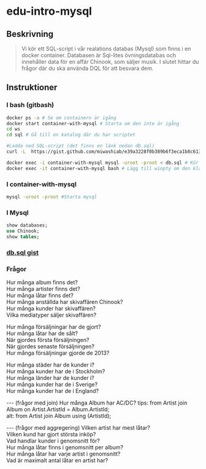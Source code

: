 # edu-intro-mysql

## Beskrivning

> Vi kör ett SQL-script i vår realations databas (Mysql) som finns i en docker container.
> Databasen är Sql-lites övningsdatabas och innehåller data för en affär Chinook, som säljer musik.
> I slutet hittar du frågor där du ska använda DQL för att besvara dem.

## Instruktioner

### I bash (gitbash)

```bash
docker ps -a # Se om containern är igång
docker start container-with-mysql # Starta om den inte är igång
cd ws
cd sql # Gå till en katalog där du har scriptet

#Ladda ned SQL-script (det finns en länk nedan db.sql)
curl -L  https://gist.github.com/miwashiab/e39a3228f0b389b6f3eca1b8c613bb2e/raw/db.sql -o db.sql

docker exec -i container-with-mysql mysql -uroot -proot < db.sql # Kör Scriptet
docker exec -it container-with-mysql bash # Lägg till winpty om den klagar på tty
```

### I container-with-mysql

```bash
mysql -uroot -proot #Starta mysql
```

### I Mysql

```sql
show databases;
use Chinook;
show tables;
```

### [db.sql gist](https://gist.github.com/miwashiab/e39a3228f0b389b6f3eca1b8c613bb2e/raw/db.sql)


### Frågor

Hur många album finns det?  
Hur många artister finns det?  
Hur många låtar finns det?  
Hur många anställda har skivaffären Chinook?  
Hur många kunder har skivaffären?  
Vilka mediatyper säljer skivaffären?

Hur många försäljningar har de gjort?  
Hur  många låtar har de sålt?  
När  gjordes första försäljningen?  
När  gjordes senaste försäljningen?  
Hur många försäljningar gjorde de 2013?  

Hur många städer har de kunder i?  
Hur många kunder har de i Stockholm?  
Hur många länder har de kunder i?  
Hur många kunder har de i Sverige?  
Hur  många kunder har de i England?  

--- (frågor med join)
Hur många Album har AC/DC? 
tips: from Artist join Album on Artist.ArtistId = Album.ArtistId;  
alt: from Artist join Album using (ArtistId);  

--- (frågor med aggregering)
Vilken artist har mest låtar?  
Vilken kund har gjort största inköp?  
Vad handlar kunder i genomsnitt för?  
Hur många låtar finns i genomsnitt per album?  
Hur många låtar har varje artist i genomsnitt?  
Vad är maximalt antal låtar en artist har?  
